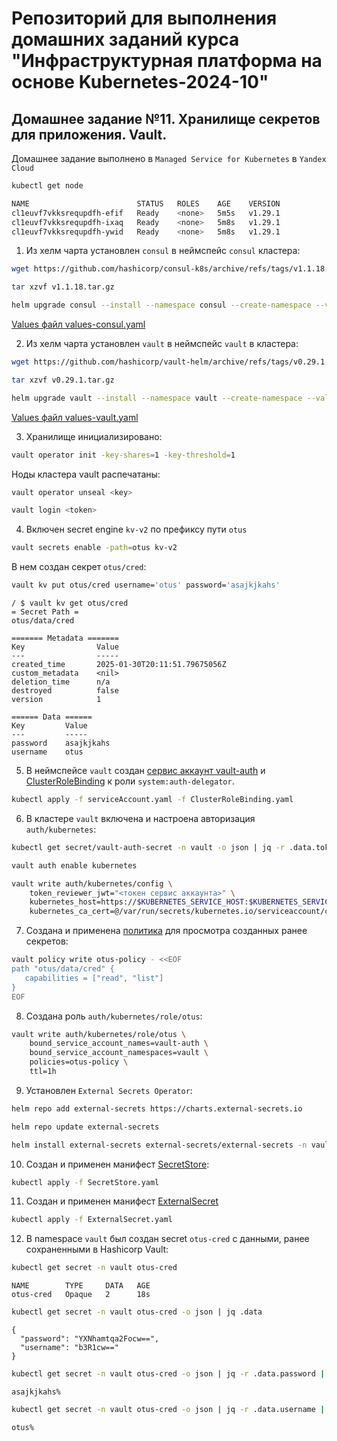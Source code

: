 # Репозиторий для выполнения домашних заданий курса "Инфраструктурная платформа на основе Kubernetes-2024-10" 

## Домашнее задание №11. Хранилище секретов для приложения. Vault.

Домашнее задание выполнено в `Managed Service for Kubernetes` в `Yandex Cloud`

```bash
kubectl get node

NAME                        STATUS   ROLES    AGE    VERSION
cl1euvf7vkksrequpdfh-efif   Ready    <none>   5m5s   v1.29.1
cl1euvf7vkksrequpdfh-ixaq   Ready    <none>   5m8s   v1.29.1
cl1euvf7vkksrequpdfh-ywid   Ready    <none>   5m8s   v1.29.1
```


1. Из хелм чарта установлен `consul` в неймспейс `consul` кластера:
```bash
wget https://github.com/hashicorp/consul-k8s/archive/refs/tags/v1.1.18.tar.gz
```
```bash
tar xzvf v1.1.18.tar.gz
```
```bash
helm upgrade consul --install --namespace consul --create-namespace --values ./values-consul.yaml ./consul-k8s-1.1.18/charts/consul
```
[Values файл values-consul.yaml](./values-consul.yaml)

2. Из хелм чарта установлен `vault` в неймспейс `vault` в кластера:
```bash
wget https://github.com/hashicorp/vault-helm/archive/refs/tags/v0.29.1.tar.gz
```
```bash
tar xzvf v0.29.1.tar.gz
```
```bash
helm upgrade vault --install --namespace vault --create-namespace --values ./values-vault.yaml ./vault-helm-0.29.1
```
[Values файл values-vault.yaml](./values-vault.yaml)

3. Хранилище инициализировано:
```bash
vault operator init -key-shares=1 -key-threshold=1
```
Ноды кластера vault распечатаны:
```bash
vault operator unseal <key>
```
```bash
vault login <token>
```
4. Включен secret engine `kv-v2` по префиксу пути `otus`
```bash
vault secrets enable -path=otus kv-v2
```
В нем создан секрет `otus/cred`:
```bash
vault kv put otus/cred username='otus' password='asajkjkahs'
```
```
/ $ vault kv get otus/cred
= Secret Path =
otus/data/cred

======= Metadata =======
Key                Value
---                -----
created_time       2025-01-30T20:11:51.79675056Z
custom_metadata    <nil>
deletion_time      n/a
destroyed          false
version            1

====== Data ======
Key         Value
---         -----
password    asajkjkahs
username    otus
```
5. В неймспейсе `vault` создан [сервис аккаунт vault-auth](./serviceAccount.yaml) и [ClusterRoleBinding](./ClusterRoleBinding.yaml) к роли `system:auth-delegator`.
```bash
kubectl apply -f serviceAccount.yaml -f ClusterRoleBinding.yaml
```
6. В кластере `vault` включена и настроена авторизация `auth/kubernetes`:
```bash
kubectl get secret/vault-auth-secret -n vault -o json | jq -r .data.token | base64 -d > ./token
```
<!-- ```bash
kubectl get secret/vault-auth-secret -n vault -o json | jq -r '.data."ca.crt"' | base64 -d > ./cert
``` -->
```bash
vault auth enable kubernetes
```
```bash
vault write auth/kubernetes/config \
    token_reviewer_jwt="<токен сервис аккаунта>" \
    kubernetes_host=https://$KUBERNETES_SERVICE_HOST:$KUBERNETES_SERVICE_PORT \
    kubernetes_ca_cert=@/var/run/secrets/kubernetes.io/serviceaccount/ca.crt
```
7. Создана и применена [политика](./otus-policy.hcl) для просмотра созданных ранее секретов:
```bash
vault policy write otus-policy - <<EOF
path "otus/data/cred" {
   capabilities = ["read", "list"]
}
EOF
```
8. Создана роль `auth/kubernetes/role/otus`:
```bash
vault write auth/kubernetes/role/otus \
    bound_service_account_names=vault-auth \
    bound_service_account_namespaces=vault \
    policies=otus-policy \
    ttl=1h
```
9. Установлен `External Secrets Operator`:
```bash
helm repo add external-secrets https://charts.external-secrets.io
```
```bash
helm repo update external-secrets
```
```bash
helm install external-secrets external-secrets/external-secrets -n vault
```
10. Создан и применен манифест [SecretStore](./SecretStore.yaml):
```bash
kubectl apply -f SecretStore.yaml
```
11. Создан и применен манифест [ExternalSecret](./ExternalSecret.yaml)
```bash
kubectl apply -f ExternalSecret.yaml
```
12. В namespace `vault` был создан secret `otus-cred` с данными, ранее сохраненными в Hashicorp Vault:
```bash
kubectl get secret -n vault otus-cred
```
```
NAME        TYPE     DATA   AGE
otus-cred   Opaque   2      18s
```
```bash
kubectl get secret -n vault otus-cred -o json | jq .data
```
```
{
  "password": "YXNhamtqa2Focw==",
  "username": "b3R1cw=="
}
```
```bash
kubectl get secret -n vault otus-cred -o json | jq -r .data.password | base64 -d
```
```
asajkjkahs%
```
```bash
kubectl get secret -n vault otus-cred -o json | jq -r .data.username | base64 -d
```
```
otus%
```